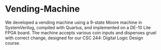 # Vending-Machine
We developed a vending machine using a 9-state Moore machine in SystemVerilog, compiled with Quartus, and implemented on a DE-10 Lite FPGA board. The machine accepts various coin inputs and dispenses gruel with correct change, designed for our CSC 244: Digital Logic Design course.
